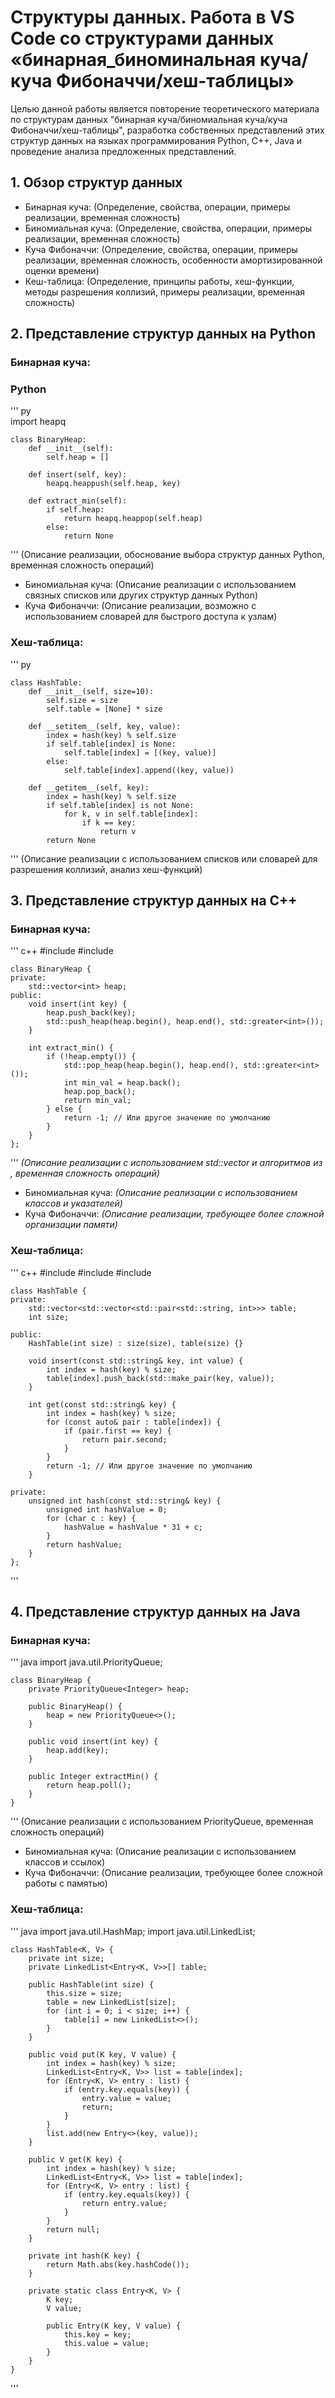 # Структуры данных. Работа в VS Code со структурами данных «бинарная_биноминальная куча/куча Фибоначчи/хеш-таблицы»
Целью данной работы является повторение теоретического материала по структурам данных "бинарная куча/биномиальная куча/куча Фибоначчи/хеш-таблицы", разработка собственных представлений этих структур данных на языках программирования Python, C++, Java и проведение анализа предложенных представлений.
## 1. Обзор структур данных

-  Бинарная куча: (Определение, свойства, операции, примеры реализации, временная сложность)
-  Биномиальная куча: (Определение, свойства, операции, примеры реализации, временная сложность)
-  Куча Фибоначчи: (Определение, свойства, операции, примеры реализации, временная сложность, особенности амортизированной оценки времени)
-  Кеш-таблица: (Определение, принципы работы, хеш-функции, методы разрешения коллизий, примеры реализации, временная сложность)
## 2. Представление структур данных на Python

### Бинарная куча:
### Python 
''' py   
import heapq

    class BinaryHeap:
        def __init__(self):
            self.heap = []

        def insert(self, key):
            heapq.heappush(self.heap, key)

        def extract_min(self):
            if self.heap:
                return heapq.heappop(self.heap)
            else:
                return None
'''
(Описание реализации, обоснование выбора структур данных Python, временная сложность операций)
- Биномиальная куча: (Описание реализации с использованием связных списков или других структур данных Python)
- Куча Фибоначчи: (Описание реализации, возможно с использованием словарей для быстрого доступа к узлам)
### Хеш-таблица:
''' py

    class HashTable:
        def __init__(self, size=10):
            self.size = size
            self.table = [None] * size

        def __setitem__(self, key, value):
            index = hash(key) % self.size
            if self.table[index] is None:
                self.table[index] = [(key, value)]
            else:
                self.table[index].append((key, value))

        def __getitem__(self, key):
            index = hash(key) % self.size
            if self.table[index] is not None:
                for k, v in self.table[index]:
                    if k == key:
                        return v
            return None
'''
(Описание реализации с использованием списков или словарей для разрешения коллизий, анализ хеш-функций)
## 3. Представление структур данных на C++

### Бинарная куча:
''' c++
#include <vector>
    #include <algorithm>

    class BinaryHeap {
    private:
        std::vector<int> heap;
    public:
        void insert(int key) {
            heap.push_back(key);
            std::push_heap(heap.begin(), heap.end(), std::greater<int>());
        }

        int extract_min() {
            if (!heap.empty()) {
                std::pop_heap(heap.begin(), heap.end(), std::greater<int>());
                int min_val = heap.back();
                heap.pop_back();
                return min_val;
            } else {
                return -1; // Или другое значение по умолчанию
            }
        }
    };
'''
*(Описание реализации с использованием std::vector и алгоритмов из <algorithm>, временная сложность операций)*
- Биномиальная куча: *(Описание реализации с использованием классов и указателей)*
- Куча Фибоначчи: *(Описание реализации, требующее более сложной организации памяти)*
### Хеш-таблица:
''' c++
    #include <iostream>
    #include <string>
    #include <vector>

    class HashTable {
    private:
        std::vector<std::vector<std::pair<std::string, int>>> table;
        int size;

    public:
        HashTable(int size) : size(size), table(size) {}

        void insert(const std::string& key, int value) {
            int index = hash(key) % size;
            table[index].push_back(std::make_pair(key, value));
        }

        int get(const std::string& key) {
            int index = hash(key) % size;
            for (const auto& pair : table[index]) {
                if (pair.first == key) {
                    return pair.second;
                }
            }
            return -1; // Или другое значение по умолчанию
        }

    private:
        unsigned int hash(const std::string& key) {
            unsigned int hashValue = 0;
            for (char c : key) {
                hashValue = hashValue * 31 + c;
            }
            return hashValue;
        }
    };
'''
## 4. Представление структур данных на Java

### Бинарная куча:
''' java
    import java.util.PriorityQueue;

    class BinaryHeap {
        private PriorityQueue<Integer> heap;

        public BinaryHeap() {
            heap = new PriorityQueue<>();
        }

        public void insert(int key) {
            heap.add(key);
        }

        public Integer extractMin() {
            return heap.poll();
        }
    }
'''
(Описание реализации с использованием PriorityQueue, временная сложность операций)
- Биномиальная куча: (Описание реализации с использованием классов и ссылок)
- Куча Фибоначчи: (Описание реализации, требующее более сложной работы с памятью)
### Хеш-таблица:
''' java
    import java.util.HashMap;
    import java.util.LinkedList;

    class HashTable<K, V> {
        private int size;
        private LinkedList<Entry<K, V>>[] table;

        public HashTable(int size) {
            this.size = size;
            table = new LinkedList[size];
            for (int i = 0; i < size; i++) {
                table[i] = new LinkedList<>();
            }
        }

        public void put(K key, V value) {
            int index = hash(key) % size;
            LinkedList<Entry<K, V>> list = table[index];
            for (Entry<K, V> entry : list) {
                if (entry.key.equals(key)) {
                    entry.value = value;
                    return;
                }
            }
            list.add(new Entry<>(key, value));
        }

        public V get(K key) {
            int index = hash(key) % size;
            LinkedList<Entry<K, V>> list = table[index];
            for (Entry<K, V> entry : list) {
                if (entry.key.equals(key)) {
                    return entry.value;
                }
            }
            return null;
        }

        private int hash(K key) {
            return Math.abs(key.hashCode());
        }

        private static class Entry<K, V> {
            K key;
            V value;

            public Entry(K key, V value) {
                this.key = key;
                this.value = value;
            }
        }
    }
'''


